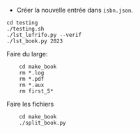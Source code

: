 

- Créer la nouvelle entrée dans `isbn.json`.

```
cd testing
./testing.sh
./lst_lefrifo.py --verif
./lst_book.py 2023
```


Faire du large:
```
    cd make_book
    rm *.log
    rm *.pdf
    rm *.aux
    rm first_5*
```

Faire les fichiers
```
    cd make_book
    ./split_book.py
```


